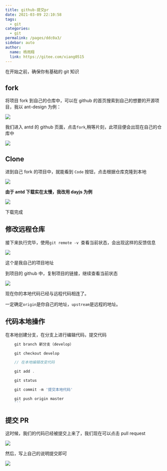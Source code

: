 ```yaml
---
title: github-提交pr
date: 2021-03-09 22:10:58
tags:
  - git
categories:
  - git
permalink: /pages/ddc0a3/
sidebar: auto
author:
  name: 杨雨翔
  link: https://gitee.com/xiang0515
---
```


在开始之前，确保你有基础的 git 知识

## fork

将项目 fork 到自己的仓库中，可以在 github 的首页搜索到自己的想要的开源项目，我以 ant-design 为例：

![](https://yangblogimg.oss-cn-hangzhou.aliyuncs.com/blogImg/fork2.png)

我们进入 antd 的 github 页面，点击`fork`,稍等片刻，此项目便会出现在自己的仓库中

![](https://yangblogimg.oss-cn-hangzhou.aliyuncs.com/blogImg/mystore.png)

## Clone

进到自己 fork 的项目中，就能看到 `Code` 按钮，点击根据仓库克隆到本地

![](https://yangblogimg.oss-cn-hangzhou.aliyuncs.com/blogImg/clonebutton.png)

**由于 antd 下载实在太慢，我改用 dayjs 为例**

![](https://yangblogimg.oss-cn-hangzhou.aliyuncs.com/blogImg/downloaddayjs.png)

下载完成

## 修改远程仓库

接下来执行完毕，使用`git remote -v `查看当前状态，会出现这样的反馈信息

![](https://yangblogimg.oss-cn-hangzhou.aliyuncs.com/blogImg/dayjsurl.png)

这个是我自己的项目地址

到项目的 github 中，复制项目的链接，继续查看当前状态

![](https://yangblogimg.oss-cn-hangzhou.aliyuncs.com/blogImg/connecttimejs.png)

现在你的本地代码已经与远程代码相连了。

一定确定`origin`是你自己的地址，`upstream`是远程的地址。

## 代码本地操作

在本地创建分支，在分支上进行编辑代码，提交代码

````js
    git branch 新分支（develop）

    git checkout develop

    // 在本地编辑改变代码

    git add .

    git status

    git commit -m '提交本地代码'

    git push origin master
    ```
````

## 提交 PR

这时候，我们的代码已经被提交上来了，我们现在可以点击 pull request

![](https://yangblogimg.oss-cn-hangzhou.aliyuncs.com/blogImg/pullcode.png)

然后，写上自己的说明提交即可

![](https://yangblogimg.oss-cn-hangzhou.aliyuncs.com/blogImg/pullrequest.png)
